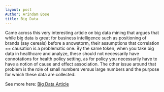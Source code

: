 ```yaml
---
layout: post
Author: Arindam Bose
title: Big Data
---
```


Came across this very interesting article on big data mining that argues that while big data is great for business intelligence such as positioning of brands (say cereals) before a snowstorm, their assumptions that correlation == causation is a problematic one. By the same token, when you take big data in healthcare and analyze, these should  not necessarily have connotations for health policy setting, as for policy you necessarily have to have a notion of cause and effect association. The other issue around that problem is the role of small numbers versus large numbers and the purpose for which these data are collected.

See more here: [Big Data Article][1]

[1]:http://readwrite.com/2013/07/12/big-datas-dehumanizing-impact-on-public-policy#awesm=~obvtoB2z3ylrHM
